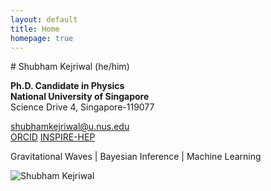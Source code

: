 ```yaml
---
layout: default
title: Home
homepage: true
---
```


<div class="intro-section">
  <div class="intro-text" markdown="1">
# Shubham Kejriwal (he/him)

**Ph.D. Candidate in Physics**  
**National University of Singapore**  
Science Drive 4, Singapore-119077  

<i class="fas fa-envelope"></i> [shubhamkejriwal@u.nus.edu](mailto:shubhamkejriwal@u.nus.edu)  
<i class="fab fa-orcid"></i> [ORCID](https://orcid.org/0009-0004-5838-1886)
<i class="fas fa-book"></i> [INSPIRE-HEP](https://inspirehep.net/authors/2739234)

Gravitational Waves | Bayesian Inference | Machine Learning
  </div>

  <div class="intro-image-container">
    <img src="{{ site.baseurl | default: '' }}/assets/profile_large.jpg"
         alt="Shubham Kejriwal"
         class="intro-profile-image">
  </div>
</div>

